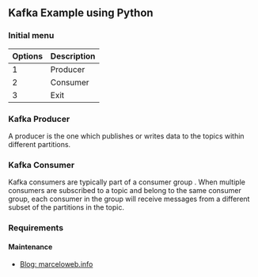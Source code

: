 ## Kafka Example using Python

### Initial menu

| Options | Description |
|--|--|
| 1 | Producer |
| 2 | Consumer |
| 3 | Exit |

### Kafka Producer

A producer is the one which publishes or writes data to the topics within different partitions.

### Kafka Consumer

Kafka consumers are typically part of a consumer group . When multiple consumers are subscribed to a topic and belong to the same consumer group, each consumer in the group will receive messages from a different subset of the partitions in the topic.

### Requirements

#### Maintenance

* [Blog: marceloweb.info](https://marceloweb.info)
